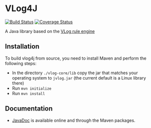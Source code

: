 VLog4J
======
[![Build Status](https://travis-ci.org/mkroetzsch/vlog4j.png?branch=master)](https://travis-ci.org/mkroetzsch/vlog4j)
[![Coverage Status](https://coveralls.io/repos/github/mkroetzsch/vlog4j/badge.svg?branch=master)](https://coveralls.io/github/mkroetzsch/vlog4j?branch=master)

A Java library based on the [VLog rule engine](https://github.com/karmaresearch/vlog)

Installation
------------

To build vlog4j from source, you need to install Maven and perform the following steps:

* In the directory ```./vlog-core/lib``` copy the jar that matches your operating system to ```jvlog.jar``` (the current default is a Linux library there)
* Run ```mvn initialize```
* Run ```mvn install```

Documentation
-------------

* [JavaDoc](https://mkroetzsch.github.io/vlog4j/) is available online and through the Maven packages.
